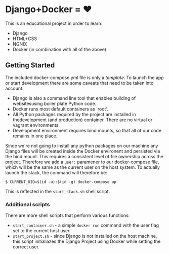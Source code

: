 # Django+Docker = ❤️

This is an educational project in order to learn:
- Django
- HTML+CSS
- NGNIX
- Docker (in combination with all of the above)

## Getting Started

The included docker-compose.yml file is only a *template*. To launch the app or
start development there are some caveats that need to be taken into account:

- Django is also a command line tool that enables building of websitesusing boiler
plate Python code.
- Docker runs most default containers as 'root'.
- All Python packages required by the project are installed in thedevelopment
(and production) container. There are no virtual or vagrant environments.
- Development environment requires bind mounts, so that all of our code remains
in one place.

Since we're not going to install any python packages on our machine any Django
files will be created inside the Docker environent and persisted via the bind
mount. This requires a consistent level of file ownership across the project.
Therefore we add a `user:` paramener to our docker-compose file, which will be
the same as the current user on the host system. To actually launch the stack,
the command will therefore be:

    $ CURRENT_UID=$(id -u):$(id -g) docker-compose up

This is reflected in the `start_stack.sh` shell script.

### Additional scripts

There are more shell scripts that perform various functions:

- `start_container.sh` - a simple `docker run` command with the user flag set to
the current host user.
- `start_project.sh` - since Django is not installed on the host machine, this
script initialiazes the Django Project using Docker while setting the correct
user.